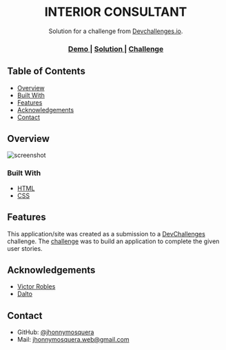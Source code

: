 <h1 align="center">INTERIOR CONSULTANT</h1>

<div align="center">
   Solution for a challenge from  <a href="http://devchallenges.io" target="_blank">Devchallenges.io</a>.
</div>

<div align="center">
  <h3>
    <a href="https://my-gallery-jm.netlify.app">
      Demo
    </a>
    <span> | </span>
    <a href="https://github.com/jhonnymosquera/my-gallery">
      Solution
    </a>
    <span> | </span>
    <a href="https://devchallenges.io/challenges/gcbWLxG6wdennelX7b8I">
      Challenge
    </a>
  </h3>
</div>

## Table of Contents

- [Overview](#overview)
- [Built With](#built-with)
- [Features](#features)
- [Acknowledgements](#acknowledgements)
- [Contact](#contact)

## Overview

![screenshot](https://github.com/jhonnymosquera/my-gallery/main/screenshot.PNG)

### Built With

- [HTML](https://www.w3schools.com/html/)
- [CSS](https://www.w3schools.com/css/default.asp)

## Features

This application/site was created as a submission to a [DevChallenges](https://devchallenges.io/challenges) challenge. The [challenge](https://devchallenges.io/challenges/wBunSb7FPrIepJZAg0sY) was to build an application to complete the given user stories.

## Acknowledgements

- [Victor Robles](https://victorroblesweb.es/)
- [Dalto](https://www.youtube.com/channel/UCtoo4_P6ilCj7jwa4FmA5lQ)

## Contact

- GitHub: [@jhonnymosquera](https://github.com/jhonnymosquera)
- Mail: jhonnymosquera.web@gmail.com
